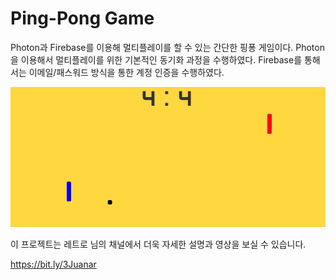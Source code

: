 # Ping-Pong Game
Photon과 Firebase를 이용해 멀티플레이를 할 수 있는 간단한 핑퐁 게임이다.
Photon을 이용해서 멀티플레이를 위한 기본적인 동기화 과정을 수행하였다.
Firebase를 통해서는 이메일/패스워드 방식을 통한 계정 인증을 수행하였다.


![introduce image](./gameplay.png)

이 프로젝트는 레트로 님의 채널에서 더욱 자세한 설명과 영상을 보실 수 있습니다.

https://bit.ly/3Juanar
